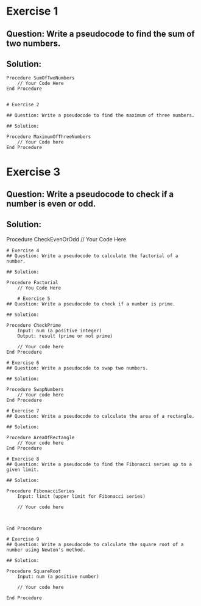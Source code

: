 # Exercise 1

## Question: Write a pseudocode to find the sum of two numbers.

## Solution:

```code
Procedure SumOfTwoNumbers
    // Your Code Here
End Procedure


# Exercise 2

## Question: Write a pseudocode to find the maximum of three numbers.

## Solution:

Procedure MaximumOfThreeNumbers
    // Your Code here
End Procedure
```
# Exercise 3
## Question: Write a pseudocode to check if a number is even or odd.

## Solution:

Procedure CheckEvenOrOdd
    // Your Code Here

```
# Exercise 4
## Question: Write a pseudocode to calculate the factorial of a number.

## Solution:

Procedure Factorial
    // You Code Here

    # Exercise 5
## Question: Write a pseudocode to check if a number is prime.

## Solution:

Procedure CheckPrime
    Input: num (a positive integer)
    Output: result (prime or not prime)
    
    // Your code here
End Procedure

# Exercise 6
## Question: Write a pseudocode to swap two numbers.

## Solution:

Procedure SwapNumbers
    // Your code here
End Procedure

# Exercise 7
## Question: Write a pseudocode to calculate the area of a rectangle.

## Solution:

Procedure AreaOfRectangle
    // Your code here
End Procedure

# Exercise 8
## Question: Write a pseudocode to find the Fibonacci series up to a given limit.

## Solution:

Procedure FibonacciSeries
    Input: limit (upper limit for Fibonacci series)

    // Your code here



End Procedure

# Exercise 9
## Question: Write a pseudocode to calculate the square root of a number using Newton's method.

## Solution:

Procedure SquareRoot
    Input: num (a positive number)

    // Your code here

End Procedure